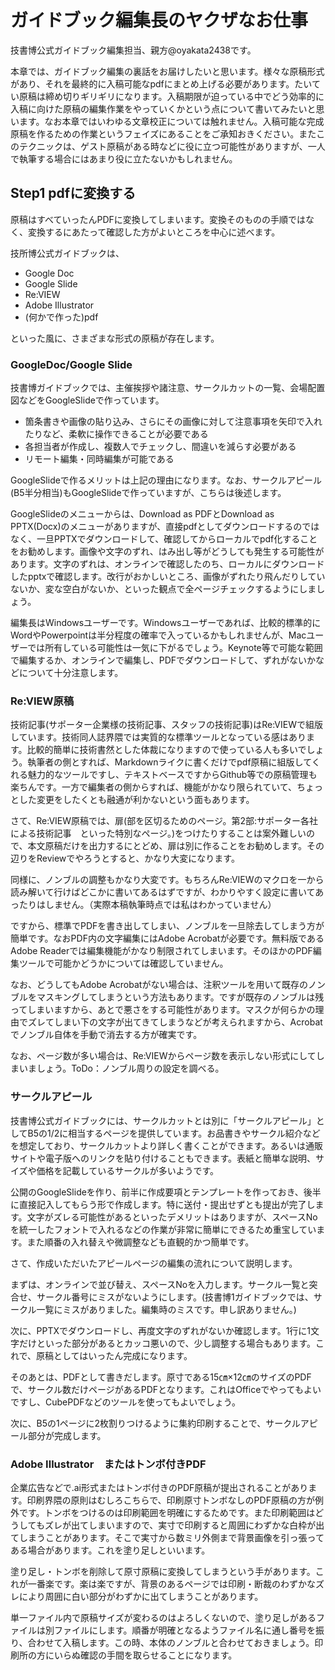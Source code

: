 # ガイドブック編集長のヤクザなお仕事

技書博公式ガイドブック編集担当、親方@oyakata2438です。

本章では、ガイドブック編集の裏話をお届けしたいと思います。様々な原稿形式があり、それを最終的に入稿可能なpdfにまとめ上げる必要があります。たいてい原稿は締め切りギリギリになります。入稿期限が迫っている中でどう効率的に入稿に向けた原稿の編集作業をやっていくかという点について書いてみたいと思います。なお本章ではいわゆる文章校正については触れません。入稿可能な完成原稿を作るための作業というフェイズにあることをご承知おきください。またこのテクニックは、ゲスト原稿がある時などに役に立つ可能性がありますが、一人で執筆する場合にはあまり役に立たないかもしれません。

## Step1 pdfに変換する
原稿はすべていったんPDFに変換してしまいます。変換そのものの手順ではなく、変換するにあたって確認した方がよいところを中心に述べます。

技所博公式ガイドブックは、

* Google Doc
* Google Slide
* Re:VIEW
* Adobe Illustrator
* (何かで作った)pdf

といった風に、さまざまな形式の原稿が存在します。

### GoogleDoc/Google Slide

技書博ガイドブックでは、主催挨拶や諸注意、サークルカットの一覧、会場配置図などをGoogleSlideで作っています。

* 箇条書きや画像の貼り込み、さらにその画像に対して注意事項を矢印で入れたりなど、柔軟に操作できることが必要である
* 各担当者が作成し、複数人でチェックし、間違いを減らす必要がある
* リモート編集・同時編集が可能である

GoogleSlideで作るメリットは上記の理由になります。なお、サークルアピール(B5半分相当)もGoogleSlideで作っていますが、こちらは後述します。

GoogleSlideのメニューからは、Download as PDFとDownload as PPTX(Docx)のメニューがありますが、直接pdfとしてダウンロードするのではなく、一旦PPTXでダウンロードして、確認してからローカルでpdf化することをお勧めします。画像や文字のずれ、はみ出し等がどうしても発生する可能性があります。文字のずれは、オンラインで確認したのち、ローカルにダウンロードしたpptxで確認します。改行がおかしいところ、画像がずれたり飛んだりしていないか、変な空白がないか、といった観点で全ページチェックするようにしましょう。

編集長はWindowsユーザーです。Windowsユーザーであれば、比較的標準的にWordやPowerpointは半分程度の確率で入っているかもしれませんが、Macユーザーでは所有している可能性は一気に下がるでしょう。Keynote等で可能な範囲で編集するか、オンラインで編集し、PDFでダウンロードして、ずれがないかなどについて十分注意します。

### Re:VIEW原稿
技術記事(サポーター企業様の技術記事、スタッフの技術記事)はRe:VIEWで組版しています。技術同人誌界隈では実質的な標準ツールとなっている感はあります。比較的簡単に技術書然とした体裁になりますので使っている人も多いでしょう。執筆者の側とすれば、Markdownライクに書くだけでpdf原稿に組版してくれる魅力的なツールですし、テキストベースですからGithub等での原稿管理も楽ちんです。一方で編集者の側からすれば、機能がかなり限られていて、ちょっとした変更をしたくとも融通が利かないという面もあります。

さて、Re:VIEW原稿では、扉(部を区切るためのページ。第2部:サポーター各社による技術記事　といった特別なページ。)をつけたりすることは案外難しいので、本文原稿だけを出力するにとどめ、扉は別に作ることをお勧めします。その辺りをReviewでやろうとすると、かなり大変になります。

同様に、ノンブルの調整もかなり大変です。もちろんRe:VIEWのマクロを一から読み解いて行けばどこかに書いてあるはずですが、わかりやすく設定に書いてあったりはしません。（実際本稿執筆時点では私はわかっていません）

ですから、標準でPDFを書き出してしまい、ノンブルを一旦除去してしまう方が簡単です。なおPDF内の文字編集にはAdobe Acrobatが必要です。無料版であるAdobe Readerでは編集機能がかなり制限されてしまいます。そのほかのPDF編集ツールで可能かどうかについては確認していません。

なお、どうしてもAdobe Acrobatがない場合は、注釈ツールを用いて既存のノンブルをマスキングしてしまうという方法もあります。ですが既存のノンブルは残ってしまいますから、あとで悪さをする可能性があります。マスクが何らかの理由でズレてしまい下の文字が出てきてしまうなどが考えられますから、Acrobatでノンブル自体を手動で消去する方が確実です。

なお、ページ数が多い場合は、Re:VIEWからページ数を表示しない形式にしてしまいましょう。ToDo：ノンブル周りの設定を調べる。

### サークルアピール
技書博公式ガイドブックには、サークルカットとは別に「サークルアピール」としてB5の1/2に相当するページを提供しています。お品書きやサークル紹介などを想定しており、サークルカットより詳しく書くことができます。あるいは通販サイトや電子版へのリンクを貼り付けることもできます。表紙と簡単な説明、サイズや価格を記載しているサークルが多いようです。

公開のGoogleSlideを作り、前半に作成要項とテンプレートを作っておき、後半に直接記入してもらう形で作成します。特に送付・提出せずとも提出が完了します。文字がズレる可能性があるといったデメリットはありますが、スペースNoを統一したフォントで入れるなどの作業が非常に簡単にできるため重宝しています。また順番の入れ替えや微調整なども直観的かつ簡単です。

さて、作成いただいたアピールページの編集の流れについて説明します。

まずは、オンラインで並び替え、スペースNoを入力します。サークル一覧と突合せ、サークル番号にミスがないようにします。(技書博1ガイドブックでは、サークル一覧にミスがありました。編集時のミスです。申し訳ありません。)

次に、PPTXでダウンロードし、再度文字のずれがないか確認します。1行に1文字だけといった部分があるとカッコ悪いので、少し調整する場合もあります。これで、原稿としてはいったん完成になります。

そのあとは、PDFとして書きだします。原寸である15㎝×12㎝のサイズのPDFで、サークル数だけページがあるPDFとなります。これはOfficeでやってもよいですし、CubePDFなどのツールを使ってもよいでしょう。

次に、B5の1ページに2枚割りつけるように集約印刷することで、サークルアピール部分が完成します。

### Adobe Illustrator　またはトンボ付きPDF
企業広告などで.ai形式またはトンボ付きのPDF原稿が提出されることがあります。印刷界隈の原則はむしろこちらで、印刷原寸トンボなしのPDF原稿の方が例外です。トンボをつけるのは印刷範囲を明確にするためです。また印刷範囲はどうしてもズレが出てしまいますので、実寸で印刷すると周囲にわずかな白枠が出てしまうことがあります。そこで実寸から数ミリ外側まで背景画像を引っ張ってある場合があります。これを塗り足しといいます。

塗り足し・トンボを削除して原寸原稿に変換してしまうという手があります。これが一番楽です。楽は楽ですが、背景のあるページでは印刷・断裁のわずかなズレにより周囲に白い部分がわずかに出てしまうことがあります。

単一ファイル内で原稿サイズが変わるのはよろしくないので、塗り足しがあるファイルは別ファイルにします。順番が明確となるようファイル名に通し番号を振り、合わせて入稿します。この時、本体のノンブルと合わせておきましょう。印刷所の方にいらぬ確認の手間を取らせることになります。



